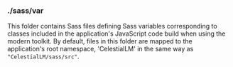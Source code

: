 ### ./sass/var

This folder contains Sass files defining Sass variables corresponding to classes
included in the application's JavaScript code build when using the modern toolkit.
By default, files in this folder are mapped to the application's root namespace,
'CelestialLM' in the same way as `"CelestialLM/sass/src"`.